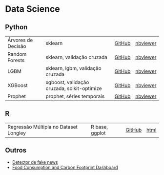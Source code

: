 # Data Science

## Python

<table>
 <tr>
  <td>Árvores de Decisão</td>
  <td>sklearn</td>
  <td><a href="/python/01_arvore_decisao.ipynb">GitHub</a></td>
  <td><a href="https://nbviewer.jupyter.org/github/jhklarcher/data-science/blob/master/python/01_arvore_decisao.ipynb">nbviewer</a></td>
 </tr>
 <tr>
  <td>Random Forests</td>
  <td>sklearn, validação cruzada</td>
  <td><a href="/python/02_random_forest.ipynb">GitHub</a></td>
  <td><a href="https://nbviewer.jupyter.org/github/jhklarcher/data-science/blob/master/python/02_random_forest.ipynb">nbviewer</a></td>
 </tr>
 <tr>
  <td>LGBM</td>
  <td>sklearn, lgbm, validação cruzada</td>
  <td><a href="/python/03_LGBM.ipynb">GitHub</a></td>
  <td><a href="https://nbviewer.jupyter.org/github/jhklarcher/data-science/blob/master/python/03_LGBM.ipynb">nbviewer</a></td>
 </tr>
 <tr>
  <td>XGBoost</td>
  <td>xgboost, validação cruzada, scikit-optimize</td>
  <td><a href="/python/04_xgboost.ipynb">GitHub</a></td>
  <td><a href="https://nbviewer.jupyter.org/github/jhklarcher/data-science/blob/master/python/04_xgboost.ipynb">nbviewer</a></td>
 </tr>
 <tr>
  <td>Prophet</td>
  <td>prophet, séries temporais</td>
  <td><a href="/python/05_prophet.ipynb">GitHub</a></td>
  <td><a href="https://nbviewer.jupyter.org/github/jhklarcher/data-science/blob/master/python/05_prophet.ipynb">nbviewer</a></td>
 </tr>
</table>

## R

<table>
  <tr>
  <td>Regressão Múltipla no Dataset Longley</td>
  <td>R base, ggplot</td>
  <td><a href="/R/01_regressao_multipla.Rmd">GitHub</a></td>
  <td><a href="https://jhklarcher.github.io/projects/R/01_regressao_multipla.html">html</a></td>
 </tr>
</table>

## Outros

- [Detector de fake news](https://jhklarcher.github.io/projects/detector_fake_news/)
- [Food Consumption and Carbon Footprint Dashboard](https://jhklarcher.github.io/projects/random/food_footprint.html)